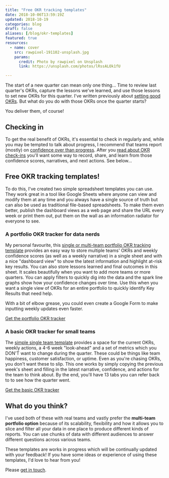 ```yaml
---
title: "Free OKR tracking templates"
date: 2018-10-06T13:59:19Z
updated: 2018-10-19
categories: blog  
draft: false
aliases: [/blog/okr-templates]
featured: true
resources:
  - name: cover
    src: rawpixel-191102-unsplash.jpg
    params:
      credit: Photo by rawpixel on Unsplash
      link: https://unsplash.com/photos/lRssALOk1fU

---
```


The start of a new quarter can mean only one thing... Time to review last quarter's OKRs, capture the lessons we've learned, and use those lessons to set new OKRs for this quarter. I've written previously about [setting good OKRs](/blog/running-an-okr-setting-workshop). But what do you do with those OKRs once the quarter starts?

You deliver them, of course!

## Checking in
To get the real benefit of OKRs, it's essential to check in regularly and, while you may be tempted to talk about progress, I recommend that teams report (mostly) on [confidence over than progress](/blog/measure-confidence-not-progress). After you [read about OKR check-ins](/blog/okr-check-in-guide) you'll want some way to record, share, and learn from those confidence scores, narratives, and next actions. See below... 

<!--While it's nice to track progress towards your goals, [what really matters is how confident you are](/blog/measure-confidence-not-progress) that you'll achieve them and what you will do to improve that confidence. **Every week**, you should be checking in on each Key Result to see how confident you are in delivering it. I'll often do a quick "**Fist to Five**" with my teams for each Key Result. Each team member holds up 0-5 fingers as a way to state how confident they are that the Key Result will be delivered as it's written. A fist means "I have NO confidence that we will deliver this Key Result" and an open palm (5 fingers) means, I am 100% confident we will deliver this Key Result.

## Upping your confidence
After doing a quick vote, I'll check in with the highest and lowest votes to see why they feel the way they do, giving each person about 20 seconds to state their reasoning. Then we vote again until we have a good consensus. If confidence is any less than 5, I'll ask the group "What would it take to increase your confidence by one whole finger?" We discuss for a minute and then I ask "What actions (if any) will we commit to doing this week to make that happen?" Usually one or two key actions will come up for each Key Result. We write them down on our weekly scorecard and move on, promising to check in on these actions throughout the week during our Daily Stand-ups.-->

## Free OKR tracking templates!
To do this, I've created two simple spreadsheet templates you can use. They work great in a tool like Google Sheets where anyone can view and modify them at any time and you always have a single source of truth but can also be used as traditional file-based spreadsheets. To make them even better, publish the dashboard views as a web page and share the URL every week or print them out, put them on the wall as an information radiator for everyone to see.


### A portfolio OKR tracker for data nerds
My personal favourite, this [single or multi-team portfolio OKR tracking template](https://docs.google.com/spreadsheets/d/1i0Flbz6I5ChDqbmssberSDjONRrRWLhN0Ug1R-QCuHw/edit#gid=1099806960) provides an easy way to store multiple teams' OKRs and weekly confidence scores (as well as a weekly narrative) in a single sheet and with a nice "dashboard view" to show the latest information and highlight at-risk key results. You can also store lessons learned and final outcomes in this sheet. It scales beautifully when you want to add more teams or more quarters. You can apply filters to quickly dig into the data and the spark line graphs show how your confidence changes over time. Use this when you want a single view of OKRs for an entire portfolio to quickly identify Key Results that need help.
 
With a bit of elbow grease, you could even create a Google Form to make inputting weekly updates even faster.

<a href="https://docs.google.com/spreadsheets/d/1i0Flbz6I5ChDqbmssberSDjONRrRWLhN0Ug1R-QCuHw/edit#gid=1099806960" class="btn btn-large btn-primary">Get the portfolio OKR tracker</a>

### A basic OKR tracker for small teams
The [simple single team template](https://docs.google.com/spreadsheets/d/11oc_gVInaBYuY_4zSddWR1x_2m0moOPmTfc7Ds3Dl5Y/edit#gid=0) provides a space for the current OKRs, weekly actions, a 4-6 week "look-ahead" and a set of metrics which you DON'T want to change during the quarter. These could be things like team happiness, customer satisfaction, or uptime. Even as you're chasing OKRs, you don't want these to slip. This one works by simply copying the previous week's sheet and filling in the latest narrative, confidence, and actions for the team to think about. By the end, you'll have 13 tabs you can refer back to to see how the quarter went.

<a href="https://docs.google.com/spreadsheets/d/11oc_gVInaBYuY_4zSddWR1x_2m0moOPmTfc7Ds3Dl5Y/edit#gid=0" class="btn btn-large btn-primary">Get the basic OKR tracker</a>

## What do you think?
I've used both of these with real teams and vastly prefer the **multi-team portfolio option** because of its scalability, flexibility and how it allows you to slice and filter all your data in one place to produce different kinds of reports. You can use chunks of data with different audiences to answer different questions across various teams.

These templates are works in progress which will be continually updated with your feedback! If you have some ideas or experience of using these templates, I'd love to hear from you! 

Please [get in touch](/contact).
